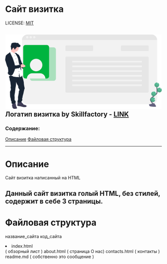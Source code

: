 # Сайт визитка

LICENSE: [MIT](/license.md)

![logo](/site/images/PHP_6.7.1.svg)
Логатип визитка by Skillfactory - [LINK](https://lms.skillfactory.ru/assets/courseware/v1/da9d0183573258257f6a898985a3cb08/asset-v1:SkillFactory+PHPDEV+2021+type@asset+block/PHP_6.7.1.svg)
---

### Содержание:
[Описание](#описание)
[Файловая структура](#файловая-структура)


---

# Описание
Сайт визитка написанный на HTML

Данный сайт визитка голый HTML, без стилей, содержит в себе 3 страницы.
---

# Файловая структура
название_сайта
код_сайта
<li>index.html</li> ( обзорный лист )
about.html ( страница О нас)
contacts.html ( контакты )
readme.md ( собственно это сообщение )


